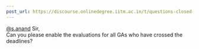```yaml
---
post_url: https://discourse.onlinedegree.iitm.ac.in/t/questions-closed-ga/165433/7
---
```

[@s.anand](/u/s.anand) Sir,  
Can you please enable the evaluations for all GAs who have crossed the deadlines?